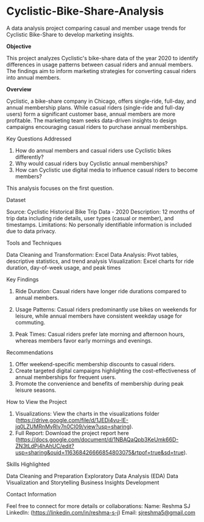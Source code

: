 # Cyclistic-Bike-Share-Analysis
A data analysis project comparing casual and member usage trends for Cyclistic Bike-Share to develop marketing insights.

**Objective**

This project analyzes Cyclistic's bike-share data of the year 2020 to identify differences in usage patterns between casual riders and annual members. The findings aim to inform marketing strategies for converting casual riders into annual members.

**Overview**

Cyclistic, a bike-share company in Chicago, offers single-ride, full-day, and annual membership plans. While casual riders (single-ride and full-day users) form a significant customer base, annual members are more profitable. The marketing team seeks data-driven insights to design campaigns encouraging casual riders to purchase annual memberships.

Key Questions Addressed
1. How do annual members and casual riders use Cyclistic bikes differently?
2. Why would casual riders buy Cyclistic annual memberships?
3. How can Cyclistic use digital media to influence casual riders to become members?

This analysis focuses on the first question.

Dataset

Source: Cyclistic Historical Bike Trip Data - 2020
Description: 12 months of trip data including ride details, user types (casual or member), and timestamps.
Limitations: No personally identifiable information is included due to data privacy.

Tools and Techniques

Data Cleaning and Transformation: Excel
Data Analysis: Pivot tables, descriptive statistics, and trend analysis
Visualization: Excel charts for ride duration, day-of-week usage, and peak times

Key Findings

1. Ride Duration:
Casual riders have longer ride durations compared to annual members.

2. Usage Patterns:
Casual riders predominantly use bikes on weekends for leisure, while annual members have consistent weekday usage for commuting.

3. Peak Times:
Casual riders prefer late morning and afternoon hours, whereas members favor early mornings and evenings.

Recommendations

1. Offer weekend-specific membership discounts to casual riders.
2. Create targeted digital campaigns highlighting the cost-effectiveness of annual memberships for frequent users.
3. Promote the convenience and benefits of membership during peak leisure seasons.

How to View the Project

1. Visualizations: View the charts in the visualizations folder (https://drive.google.com/file/d/1JEDi4vu-lE-jq0LZUMRnMyRlv7n0CI09/view?usp=sharing).
2. Full Report: Download the project report here (https://docs.google.com/document/d/1NBAQaQpb3KeUmk66D-ZN3tLdPj4hAhUC/edit?usp=sharing&ouid=116368426666854803075&rtpof=true&sd=true).

Skills Highlighted

Data Cleaning and Preparation
Exploratory Data Analysis (EDA)
Data Visualization and Storytelling
Business Insights Development

Contact Information

Feel free to connect for more details or collaborations:
Name: Reshma SJ
LinkedIn: (https://linkedin.com/in/reshma-s-j)
Email: sjreshma5@gmail.com

